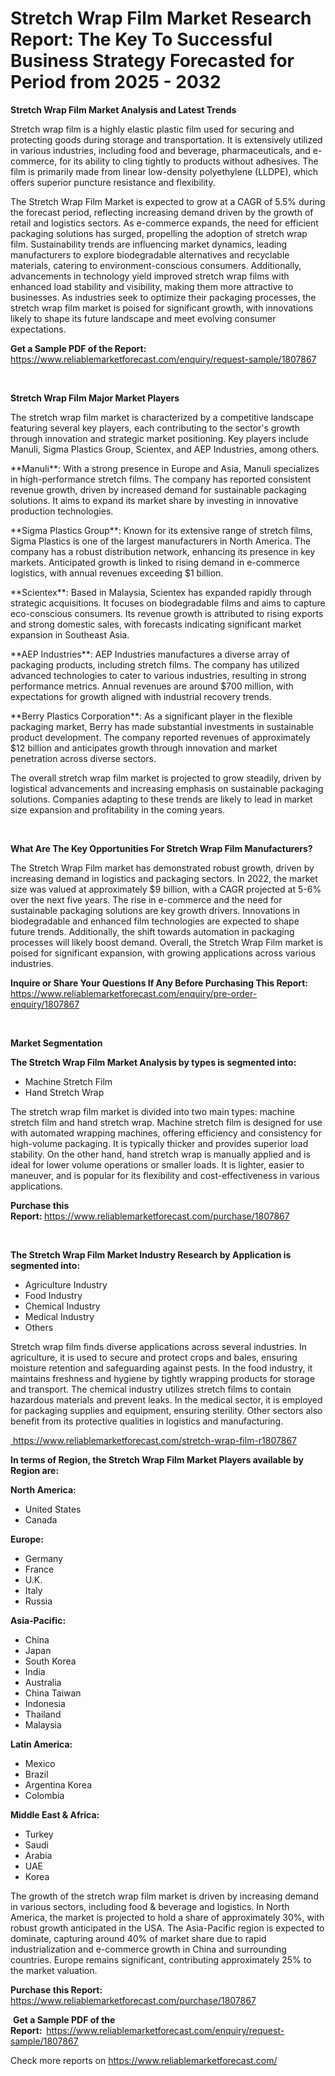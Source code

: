 <p><h1>Stretch Wrap Film Market Research Report: The Key To Successful Business Strategy Forecasted for Period from 2025 - 2032</h1></p><p><strong>Stretch Wrap Film Market Analysis and Latest Trends</strong></p>
<p><p>Stretch wrap film is a highly elastic plastic film used for securing and protecting goods during storage and transportation. It is extensively utilized in various industries, including food and beverage, pharmaceuticals, and e-commerce, for its ability to cling tightly to products without adhesives. The film is primarily made from linear low-density polyethylene (LLDPE), which offers superior puncture resistance and flexibility.</p><p>The Stretch Wrap Film Market is expected to grow at a CAGR of 5.5% during the forecast period, reflecting increasing demand driven by the growth of retail and logistics sectors. As e-commerce expands, the need for efficient packaging solutions has surged, propelling the adoption of stretch wrap film. Sustainability trends are influencing market dynamics, leading manufacturers to explore biodegradable alternatives and recyclable materials, catering to environment-conscious consumers. Additionally, advancements in technology yield improved stretch wrap films with enhanced load stability and visibility, making them more attractive to businesses. As industries seek to optimize their packaging processes, the stretch wrap film market is poised for significant growth, with innovations likely to shape its future landscape and meet evolving consumer expectations.</p></p>
<p><strong>Get a Sample PDF of the Report:&nbsp;</strong> <a href="https://www.reliablemarketforecast.com/enquiry/request-sample/1807867?utm_campaign=3049&utm_medium=2&utm_source=Github&utm_content=ia&utm_term=01042025&utm_id=stretch-wrap-film">https://www.reliablemarketforecast.com/enquiry/request-sample/1807867</a></p>
<p>&nbsp;</p>
<p><strong>Stretch Wrap Film Major Market Players</strong></p>
<p><p>The stretch wrap film market is characterized by a competitive landscape featuring several key players, each contributing to the sector's growth through innovation and strategic market positioning. Key players include Manuli, Sigma Plastics Group, Scientex, and AEP Industries, among others.</p><p>**Manuli**: With a strong presence in Europe and Asia, Manuli specializes in high-performance stretch films. The company has reported consistent revenue growth, driven by increased demand for sustainable packaging solutions. It aims to expand its market share by investing in innovative production technologies.</p><p>**Sigma Plastics Group**: Known for its extensive range of stretch films, Sigma Plastics is one of the largest manufacturers in North America. The company has a robust distribution network, enhancing its presence in key markets. Anticipated growth is linked to rising demand in e-commerce logistics, with annual revenues exceeding $1 billion.</p><p>**Scientex**: Based in Malaysia, Scientex has expanded rapidly through strategic acquisitions. It focuses on biodegradable films and aims to capture eco-conscious consumers. Its revenue growth is attributed to rising exports and strong domestic sales, with forecasts indicating significant market expansion in Southeast Asia.</p><p>**AEP Industries**: AEP Industries manufactures a diverse array of packaging products, including stretch films. The company has utilized advanced technologies to cater to various industries, resulting in strong performance metrics. Annual revenues are around $700 million, with expectations for growth aligned with industrial recovery trends.</p><p>**Berry Plastics Corporation**: As a significant player in the flexible packaging market, Berry has made substantial investments in sustainable product development. The company reported revenues of approximately $12 billion and anticipates growth through innovation and market penetration across diverse sectors.</p><p>The overall stretch wrap film market is projected to grow steadily, driven by logistical advancements and increasing emphasis on sustainable packaging solutions. Companies adapting to these trends are likely to lead in market size expansion and profitability in the coming years.</p></p>
<p>&nbsp;</p>
<p><strong>What Are The Key Opportunities For Stretch Wrap Film Manufacturers?</strong></p>
<p><p>The Stretch Wrap Film market has demonstrated robust growth, driven by increasing demand in logistics and packaging sectors. In 2022, the market size was valued at approximately $9 billion, with a CAGR projected at 5-6% over the next five years. The rise in e-commerce and the need for sustainable packaging solutions are key growth drivers. Innovations in biodegradable and enhanced film technologies are expected to shape future trends. Additionally, the shift towards automation in packaging processes will likely boost demand. Overall, the Stretch Wrap Film market is poised for significant expansion, with growing applications across various industries.</p></p>
<p><strong>Inquire or Share Your Questions If Any Before Purchasing This Report:</strong> <a href="https://www.reliablemarketforecast.com/enquiry/pre-order-enquiry/1807867?utm_campaign=3049&utm_medium=2&utm_source=Github&utm_content=ia&utm_term=01042025&utm_id=stretch-wrap-film">https://www.reliablemarketforecast.com/enquiry/pre-order-enquiry/1807867</a></p>
<p>&nbsp;</p>
<p><strong>Market Segmentation</strong></p>
<p><strong>The Stretch Wrap Film Market Analysis by types is segmented into:</strong></p>
<p><ul><li>Machine Stretch Film</li><li>Hand Stretch Wrap</li></ul></p>
<p><p>The stretch wrap film market is divided into two main types: machine stretch film and hand stretch wrap. Machine stretch film is designed for use with automated wrapping machines, offering efficiency and consistency for high-volume packaging. It is typically thicker and provides superior load stability. On the other hand, hand stretch wrap is manually applied and is ideal for lower volume operations or smaller loads. It is lighter, easier to maneuver, and is popular for its flexibility and cost-effectiveness in various applications.</p></p>
<p><strong>Purchase this Report:&nbsp;</strong><a href="https://www.reliablemarketforecast.com/purchase/1807867?utm_campaign=3049&utm_medium=2&utm_source=Github&utm_content=ia&utm_term=01042025&utm_id=stretch-wrap-film">https://www.reliablemarketforecast.com/purchase/1807867</a></p>
<p>&nbsp;</p>
<p><strong>The Stretch Wrap Film Market Industry Research by Application is segmented into:</strong></p>
<p><ul><li>Agriculture Industry</li><li>Food Industry</li><li>Chemical Industry</li><li>Medical Industry</li><li>Others</li></ul></p>
<p><p>Stretch wrap film finds diverse applications across several industries. In agriculture, it is used to secure and protect crops and bales, ensuring moisture retention and safeguarding against pests. In the food industry, it maintains freshness and hygiene by tightly wrapping products for storage and transport. The chemical industry utilizes stretch films to contain hazardous materials and prevent leaks. In the medical sector, it is employed for packaging supplies and equipment, ensuring sterility. Other sectors also benefit from its protective qualities in logistics and manufacturing.</p></p>
<p><a href="https://www.reliablemarketforecast.com/stretch-wrap-film-r1807867?utm_campaign=3049&utm_medium=2&utm_source=Github&utm_content=ia&utm_term=01042025&utm_id=stretch-wrap-film">&nbsp;https://www.reliablemarketforecast.com/stretch-wrap-film-r1807867</a></p>
<p><strong>In terms of Region, the Stretch Wrap Film Market Players available by Region are:</strong></p>
<p>
    <p> <strong> North America: </strong>
        <ul>
            <li>United States</li>
            <li>Canada</li>
        </ul>
        </p> 
    <p> <strong> Europe: </strong>
        <ul>
            <li>Germany</li>
            <li>France</li>
            <li>U.K.</li>
            <li>Italy</li>
            <li>Russia</li>
        </ul>
        </p> 
    <p> <strong> Asia-Pacific: </strong>
        <ul>
            <li>China</li>
            <li>Japan</li>
            <li>South Korea</li>
            <li>India</li>
            <li>Australia</li>
            <li>China Taiwan</li>
            <li>Indonesia</li>
            <li>Thailand</li>
            <li>Malaysia</li>
        </ul>
        </p> 
    <p> <strong> Latin America: </strong>
        <ul>
            <li>Mexico</li>
            <li>Brazil</li>
            <li>Argentina Korea</li>
            <li>Colombia</li>
        </ul>
        </p> 
    <p> <strong> Middle East & Africa: </strong>
        <ul>
            <li>Turkey</li>
            <li>Saudi</li>
            <li>Arabia</li>
            <li>UAE</li>
            <li>Korea</li>
        </ul>
    </p>
    </p>
<p><p>The growth of the stretch wrap film market is driven by increasing demand in various sectors, including food & beverage and logistics. In North America, the market is projected to hold a share of approximately 30%, with robust growth anticipated in the USA. The Asia-Pacific region is expected to dominate, capturing around 40% of market share due to rapid industrialization and e-commerce growth in China and surrounding countries. Europe remains significant, contributing approximately 25% to the market valuation.</p></p>
<p><strong>Purchase this Report: </strong><a href="https://www.reliablemarketforecast.com/purchase/1807867?utm_campaign=3049&utm_medium=2&utm_source=Github&utm_content=ia&utm_term=01042025&utm_id=stretch-wrap-film">https://www.reliablemarketforecast.com/purchase/1807867</a></p>
<p>&nbsp;<strong>Get a Sample PDF of the Report:&nbsp;&nbsp;</strong><a href="https://www.reliablemarketforecast.com/enquiry/request-sample/1807867?utm_campaign=3049&utm_medium=2&utm_source=Github&utm_content=ia&utm_term=01042025&utm_id=stretch-wrap-film">https://www.reliablemarketforecast.com/enquiry/request-sample/1807867</a></p>
<p><strong></strong></p>
<p>Check more reports on <a href="https://www.reliablemarketforecast.com/?utm_campaign=3049&utm_medium=2&utm_source=Github&utm_content=ia&utm_term=01042025&utm_id=stretch-wrap-film">https://www.reliablemarketforecast.com/</a></p>